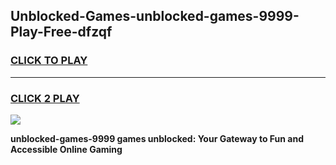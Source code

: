 
## Unblocked-Games-unblocked-games-9999-Play-Free-dfzqf
<h3>
<a href="https://premium76.site?title=unblocked-games-9999&ref=23A">CLICK TO PLAY</a></h3>
<hr>

<h3>
<a href="https://premium76.site?title=unblocked-games-9999&ref=23A">CLICK 2 PLAY</a>
  
</h3>

<a href="https://premium76.site?title=unblocked-games-9999&ref=23A"><img src="https://clearcache.store/games.png"></a>


**unblocked-games-9999 games unblocked: Your Gateway to Fun and Accessible Online Gaming**
